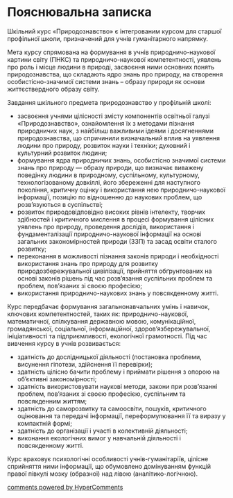 <div id="hypercomments_widget" class="js-hypercomments-widget invisible"></div>

Пояснювальна записка
=============================================

<p>Шкільний курс «Природознавство» є інтегрованим курсом для старшої профільної школи, призначений для учнів гуманітарного напрямку. </p>
<p>Мета курсу спрямована на формування в учнів природничо-наукової картини світу (ПНКС) та природничо-наукової компетентності, уявлень про роль і місце людини в природі, засвоєння ними основних понять природознавства, що складають ядро знань про природу, на створення особистісно-значимої системи знань – образу природи  як основи життєствердного образу світу.</p>
<p>Завдання шкільного предмета природознавство у профільній школі:<br>
<ul>
<li>засвоєння учнями цілісності змісту компонентів освітньої галузі «Природознавство», ознайомлення їх з методами пізнання природничих наук, з найбільш важливими ідеями і досягненнями природознавства, що спричинили визначальний вплив на уявлення людини про природу, розвиток науки і техніки; духовний і культурний розвиток людини; </li>
<li>формування ядра природничих знань, особистісно значимої системи знань про природу — образу природи, що визначає виважену поведінку людини в природному, суспільному, культурному, технологізованому довкіллі, його збереженні для наступного покоління, критичну оцінку і використання нею природничо-наукової інформації, позицію по відношенню до наукових проблем, що розв’язуються в суспільстві;</li>
<li>розвиток природовідповідно високих рівнів інтелекту, творчих здібностей і критичного мислення в процесі формування цілісних уявлень про природу, проведення дослідів, використання і фундаменталізації природничо-наукової інформації на основі загальних закономірностей природи (ЗЗП) та засад освіти сталого розвитку;</li>
<li>переконання в можливості пізнання законів природи і необхідності використання знань про природу для розвитку природозбережувальної цивілізації, прийняття обґрунтованих на основі законів рішень під час розв’язання суспільних проблем та проблем, пов’язаних зі своєю професією;</li>
<li>використання природничо-наукових знань у повсякденному житті.</li>
</ul></p>
<p>Курс передбачає формування загальнонавчальних умінь і навичок,  ключових компетентностей, таких як: природничо-наукової, математичної, спілкування державною мовою, комунікаційної, громадянської, соціальної, інформаційної, здоров’язбережувальної, ініціативності та підприємливості, екологічної грамотності. Під час вивчення курсу в учнів розвивається:<br>
<ul>
<li>здатність до дослідницької діяльності (постановка проблеми, висунення гіпотези, здійснення її перевірки);</li>
<li>здатність цілісно бачити проблему і приймати рішення з опорою на об’єктивні закономірності;</li>
<li>здатність використовувати наукові методи, закони при розв’язанні проблем, пов’язаних зі своєю професією, суспільним та повсякденним життям; </li>
<li>здатність до саморозвитку та самоосвіти, пошуків, критичного оцінювання та передачі інформації, переформулювання її та виразу у компактній формі;</li>
<li>здатність до організації і участі в колективній діяльності; </li>
<li>виконання екологічних вимог у навчальній діяльності і повсякденному житті.</li>
</ul></p>
<p>Курс враховує психологічні особливості учнів-гуманітаріїв, цілісне сприйняття ними інформації, що обумовлено домінуванням функцій правої півкулі мозку (образної) над лівою (аналітико-логічною).</p>


<div class="js-hypercomments-container">
<a href="http://hypercomments.com" class="hc-link" title="comments widget">comments powered by HyperComments</a>
</div>